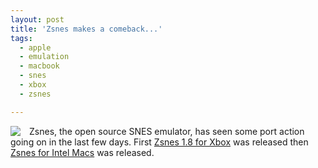```yaml
---
layout: post
title: 'Zsnes makes a comeback...'
tags:
  - apple
  - emulation
  - macbook
  - snes
  - xbox
  - zsnes

---
```


<a style="clear: left; border: 0pt none ; background-color: transparent; float: left; margin-right: 1em"><img src="http://hectorchu.googlepages.com/64x64x32.png/64x64x32-full.jpg" /></a>

Zsnes, the open source SNES emulator, has seen some port action going on in the last few days. First <a href="http://forums.xbox-scene.com/index.php?showtopic=523240">Zsnes 1.8 for Xbox</a> was released then <a href="http://hectorchu.googlepages.com/">Zsnes for Intel Macs</a> was released.

<!-- technorati tags begin -->

<p style="font-size: 10px; text-align: right">
<a href="http://technorati.com/tag/macbook" rel="tag"></a>

<!-- technorati tags end --></p>
